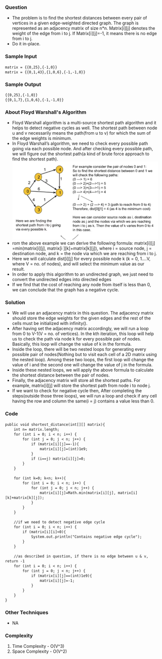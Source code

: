 ### Question
- The problem is to find the shortest distances between every pair of vertices in a given edge-weighted directed graph. The graph is represented as an adjacency matrix of size n*n. Matrix[i][j] denotes the weight of the edge from i to j. If Matrix[i][j]=-1, it means there is no edge from i to j. 
- Do it in-place.

### Sample Input
    matrix = {{0,25},{-1,0}}
    matrix = {{0,1,43},{1,0,6},{-1,-1,0}}

### Sample Output
    {{0,25},{-1,0}}
    {{0,1,7},{1,0,6},{-1,-1,0}}

### About Floyd Warshall's Algorithm
- Floyd Warshall algorithm is a multi-source shortest path algorithm and it helps to detect negative cycles as well. The shortest path between node u and v necessarily means the path(from u to v) for which the sum of the edge weights is minimum. 
- In Floyd Warshall’s algorithm, we need to check every possible path going via each possible node. And after checking every possible path, we will figure out the shortest path(a kind of brute force approach to find the shortest path).
![img.png](img.png)
- rom the above example we can derive the following formula:
  matrix[i][j] =min(matrix[i][j], matrix[i ][k]+matrix[k][j]), where i = source node, j = destination node, and k = the node via which we are reaching from i to j. 
- Here we will calculate dist[i][j] for every possible node k (k = 0, 1….V, where V = no. of nodes), and will select the minimum value as our result. 
- In order to apply this algorithm to an undirected graph, we just need to convert the undirected edges into directed edges
- If we find that the cost of reaching any node from itself is less than 0, we can conclude that the graph has a negative cycle.

### Solution
- We will use an adjacency matrix in this question. The adjacency matrix should store the edge weights for the given edges and the rest of the cells must be initialized with infinity().
- After having set the adjacency matrix accordingly, we will run a loop from 0 to V-1(V = no. of vertices). In the kth iteration, this loop will help us to check the path via node k for every possible pair of nodes. Basically, this loop will change the value of k in the formula. 
- Inside the loop, there will be two nested loops for generating every possible pair of nodes(Nothing but to visit each cell of a 2D matrix using the nested loop). Among these two loops, the first loop will change the value of i and the second one will change the value of j in the formula. 
- Inside these nested loops, we will apply the above formula to calculate the shortest distance between the pair of nodes. 
- Finally, the adjacency matrix will store all the shortest paths. For example, matrix[i][j] will store the shortest path from node i to node j.
- If we want to check for negative cycle then, After completing the steps(outside those three loops), we will run a loop and check if any cell having the row and column the same(i = j) contains a value less than 0.

### Code
    public void shortest_distance(int[][] matrix){
        int n= matrix.length;
        for (int i = 0; i < n; i++) {
            for (int j = 0; j < n; j++) {
                if (matrix[i][j]==-1){
                    matrix[i][j]=(int)1e9;
                }
                if (i==j) matrix[i][j]=0;
            }
        }

        for (int k=0; k<n; k++){
            for (int i = 0; i < n; i++) {
                for (int j = 0; j < n; j++) {
                    matrix[i][j]=Math.min(matrix[i][j], matrix[i][k]+matrix[k][j]);
                }
            }
        }

        //if we need to detect negative edge cycle
        for (int i = 0; i < n; i++) {
            if (matrix[i][i]<0){
                System.out.println("Contains negative edge cycle");
            }
        }

        //as described in question, if there is no edge between u & v, return -1
        for (int i = 0; i < n; i++) {
            for (int j = 0; j < n; j++) {
                if (matrix[i][j]==(int)1e9){
                    matrix[i][j]=-1;
                }
            }
        }
    }

### Other Techniques
- NA

### Complexity
1. Time Complexity - O(V^3)
2. Space Complexity - O(V^2)